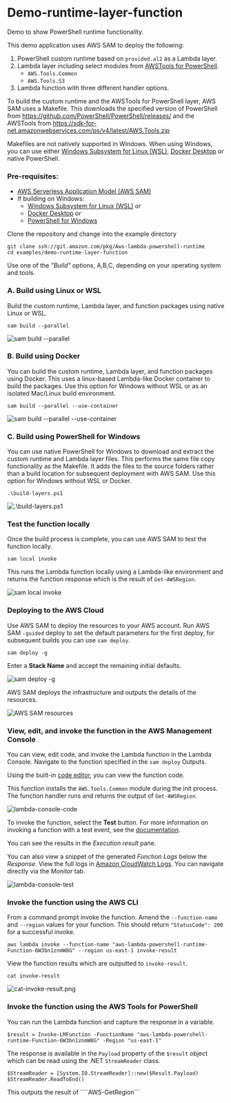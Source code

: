 # Demo-runtime-layer-function

Demo to show PowerShell runtime functionality. 

This demo application uses AWS SAM to deploy the following:
1. PowerShell custom runtime based on ````provided.al2```` as a Lambda layer.
2. Lambda layer including select modules from [AWSTools for PowerShell](https://aws.amazon.com/powershell/).
    * ````AWS.Tools.Common````
    * ````AWS.Tools.S3````
3. Lambda function with three different handler options.

To build the custom runtime and the AWSTools for PowerShell layer, AWS SAM uses a Makefile. This downloads the specified version of PowerShell from https://github.com/PowerShell/PowerShell/releases/ and the AWSTools from https://sdk-for-net.amazonwebservices.com/ps/v4/latest/AWS.Tools.zip

Makefiles are not natively supported in Windows. When using Windows, you can use either [Windows Subsystem for Linux (WSL)](https://docs.microsoft.com/en-us/windows/wsl/about), [Docker Desktop](https://docs.docker.com/get-docker/) or native PowerShell.

### Pre-requisites: 
* [AWS Serverless Application Model (AWS SAM)](https://aws.amazon.com/serverless/sam/)
* If building on Windows:
   * [Windows Subsystem for Linux (WSL)](https://docs.microsoft.com/en-us/windows/wsl/about) *or*
   * [Docker Desktop](https://docs.docker.com/get-docker/) *or*
   * [PowerShell for Windows](https://docs.microsoft.com/en-us/powershell/scripting/install/installing-powershell-on-windows)

Clone the repository and change into the example directory
```
git clone ssh://git.amazon.com/pkg/Aws-lambda-powershell-runtime
cd examples/demo-runtime-layer-function
```
Use one of the *"Build"* options, A,B,C, depending on your operating system and tools.

### A. Build using Linux or WSL
Build the custom runtime, Lambda layer, and function packages using native Linux or WSL.
```
sam build --parallel
```
![sam build --parallel](../../img/sam-build-parallel.png)

### B. Build using Docker
You can build the custom runtime, Lambda layer, and function packages using Docker. This uses a linux-based Lambda-like Docker container to build the packages. Use this option for Windows without WSL or as an isolated Mac/Linux build environment.

```
sam build --parallel --use-container
```
![sam build --parallel --use-container](/img/sam-build-parallel-use-container.png)

### C. Build using PowerShell for Windows
You can use native PowerShell for Windows to download and extract the custom runtime and Lambda layer files. This performs the same file copy functionality as the Makefile. It adds the files to the source folders rather than a build location for subsequent deployment with AWS SAM. Use this option for Windows without WSL or Docker.

```
.\build-layers.ps1
```
![.\build-layers.ps1](/img/build-layers.png)

### Test the function locally

Once the build process is complete, you can use AWS SAM to test the function locally. 

```
sam local invoke
```
This runs the Lambda function locally using a Lambda-like environment and returns the function response which is the result of ````Get-AWSRegion````.

![sam local invoke](/img/sam-local-invoke.png)

### Deploying to the AWS Cloud
Use AWS SAM to deploy the resources to your AWS account. Run AWS SAM ````-guided```` deploy to set the default parameters for the first deploy, for subsequent builds you can use ````sam deploy````. 
```
sam deploy -g
```
Enter a **Stack Name** and accept the remaining initial defaults.

![sam deploy -g](/img/sam-deploy-g.png)

AWS SAM deploys the infrastructure and outputs the details of the resources.

![AWS SAM resources](/img/aws-sam-resources.png)

### View, edit, and invoke the function in the AWS Management Console

You can view, edit code, and invoke the Lambda function in the Lambda Console.
Navigate to the function specified in the ````sam deploy```` Outputs.

Using the built-in [code editor](https://docs.aws.amazon.com/lambda/latest/dg/foundation-console.html#code-editor), you can view the function code. 

This function installs the  ````AWS.Tools.Common```` module during the init process. The function handler runs and returns the output of ````Get-AWSRegion````.

![lambda-console-code](/img/lambda-console-code.png)

To invoke the function, select the **Test** button. For more information on invoking a function with a test event, see the [documentation](https://docs.aws.amazon.com/lambda/latest/dg/getting-started-create-function.html#get-started-invoke-manually). 

You can see the results in the *Execution result* pane.

You can also view a snippet of the generated *Function Logs* below the *Response*. View the full logs in [Amazon CloudWatch Logs](https://docs.aws.amazon.com/AmazonCloudWatch/latest/logs). You can navigate directly via the *Monitor* tab.

![lambda-console-test](/img/lambda-console-test.png)

### Invoke the function using the AWS CLI

From a command prompt invoke the function. Amend the ````--function-name```` and ````--region```` values for your function. This should return ````"StatusCode": 200```` for a successful invoke.

````
aws lambda invoke --function-name "aws-lambda-powershell-runtime-Function-6W3bn1znmW8G" --region us-east-1 invoke-result 
````

View the function results which are outputted to ````invoke-result````.

````
cat invoke-result
````

![cat-invoke-result.png](/img/cat-invoke-result.png)

### Invoke the function using the AWS Tools for PowerShell

You can run the Lambda function and capture the response in a variable.
````
$result = Invoke-LMFunction -FunctionName "aws-lambda-powershell-runtime-Function-6W3bn1znmW8G" -Region "us-east-1"
````
The response is available in the ````Payload```` property of the ````$result```` object which can be read using the .NET ````StreamReader```` class.

````
$StreamReader = [System.IO.StreamReader]::new($Result.Payload)
$StreamReader.ReadToEnd()

````
This outputs the result of ````AWS-GetRegion```